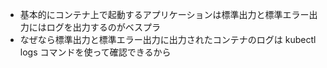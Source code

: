 - 基本的にコンテナ上で起動するアプリケーションは標準出力と標準エラー出力にはログを出力するのがベスプラ
- なぜなら標準出力と標準エラー出力に出力されたコンテナのログは kubectl logs コマンドを使って確認できるから
